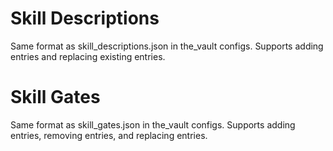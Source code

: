 # Skill Descriptions
Same format as skill_descriptions.json in the_vault configs. Supports adding entries and replacing existing entries.

# Skill Gates
Same format as skill_gates.json in the_vault configs. Supports adding entries, removing entries, and replacing entries.
